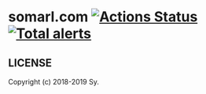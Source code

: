 # somarl.com [![Actions Status](https://github.com/somarlyonks/somarl.com/workflows/label/badge.svg)](https://github.com/somarlyonks/somarl.com/actions) [![Total alerts](https://img.shields.io/lgtm/alerts/g/somarlyonks/somarl.com.svg?logo=lgtm&logoWidth=18)](https://lgtm.com/projects/g/somarlyonks/somarl.com/alerts/)

## LICENSE

Copyright (c) 2018-2019 Sy.
